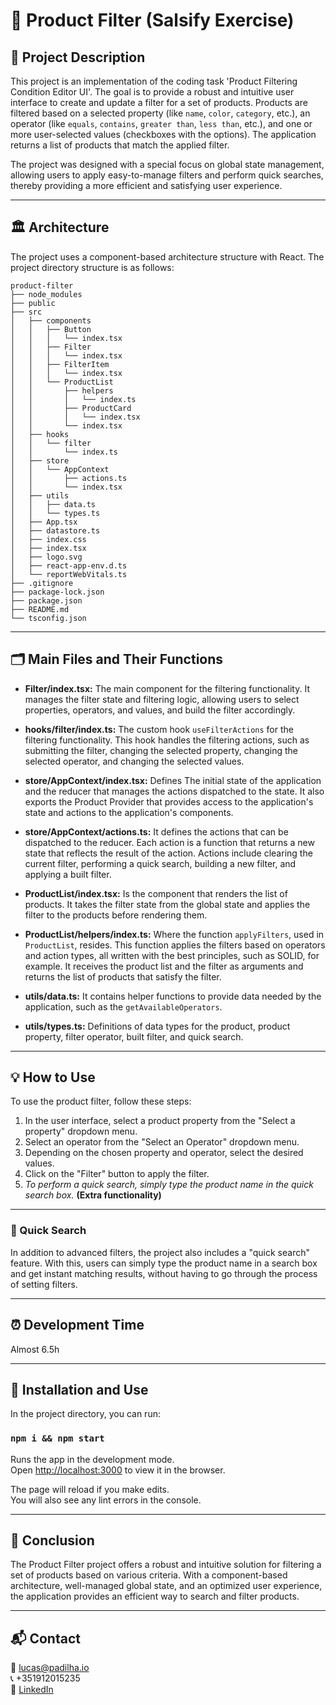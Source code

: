 # 🔎 Product Filter (Salsify Exercise)

## 📝 Project Description
This project is an implementation of the coding task 'Product Filtering Condition Editor UI'. The goal is to provide a robust and intuitive user interface to create and update a filter for a set of products. Products are filtered based on a selected property (like `name`, `color`, `category`, etc.), an operator (like `equals`, `contains`, `greater than`, `less than`, etc.), and one or more user-selected values (checkboxes with the options). The application returns a list of products that match the applied filter.

The project was designed with a special focus on global state management, allowing users to apply easy-to-manage filters and perform quick searches, thereby providing a more efficient and satisfying user experience.
___

## 🏛 Architecture
The project uses a component-based architecture structure with React. The project directory structure is as follows:
```
product-filter
├── node_modules
├── public
├── src
│   ├── components
│   │   ├── Button
│   │   │   └── index.tsx
│   │   ├── Filter
│   │   │   └── index.tsx
│   │   ├── FilterItem
│   │   │   └── index.tsx
│   │   └── ProductList
│   │       ├── helpers
│   │       │   └── index.ts
│   │       ├── ProductCard
│   │       │   └── index.tsx
│   │       └── index.tsx
│   ├── hooks
│   │   └── filter
│   │       └── index.ts
│   ├── store
│   │   └── AppContext
│   │       ├── actions.ts
│   │       └── index.tsx
│   ├── utils
│   │   ├── data.ts
│   │   └── types.ts
│   ├── App.tsx
│   ├── datastore.ts
│   ├── index.css
│   ├── index.tsx
│   ├── logo.svg
│   ├── react-app-env.d.ts
│   └── reportWebVitals.ts
├── .gitignore
├── package-lock.json
├── package.json
├── README.md
└── tsconfig.json
```
___
## 🗂 Main Files and Their Functions
- **Filter/index.tsx:** The main component for the filtering functionality. It manages the filter state and filtering logic, allowing users to select properties, operators, and values, and build the filter accordingly.

- **hooks/filter/index.ts:** The custom hook `useFilterActions` for the filtering functionality. This hook handles the filtering actions, such as submitting the filter, changing the selected property, changing the selected operator, and changing the selected values.

- **store/AppContext/index.tsx:** Defines The initial state of the application and the reducer that manages the actions dispatched to the state. It also exports the Product Provider that provides access to the application's state and actions to the application's components.

- **store/AppContext/actions.ts:** It defines the actions that can be dispatched to the reducer. Each action is a function that returns a new state that reflects the result of the action. Actions include clearing the current filter, performing a quick search, building a new filter, and applying a built filter.

- **ProductList/index.tsx:** Is the component that renders the list of products. It takes the filter state from the global state and applies the filter to the products before rendering them.

- **ProductList/helpers/index.ts:** Where the function `applyFilters`, used in `ProductList`, resides. This function applies the filters based on operators and action types, all written with the best principles, such as SOLID, for example. It receives the product list and the filter as arguments and returns the list of products that satisfy the filter.

- **utils/data.ts:** It contains helper functions to provide data needed by the application, such as the `getAvailableOperators`.

- **utils/types.ts:** Definitions of data types for the product, product property, filter operator, built filter, and quick search.
___
## 💡 How to Use
To use the product filter, follow these steps:

1. In the user interface, select a product property from the "Select a property" dropdown menu.
2. Select an operator from the "Select an Operator" dropdown menu.
3. Depending on the chosen property and operator, select the desired values.
4. Click on the "Filter" button to apply the filter.
5. *To perform a quick search, simply type the product name in the quick search box.* **(Extra functionality)**
___
### 🚀 Quick Search
In addition to advanced filters, the project also includes a "quick search" feature. With this, users can simply type the product name in a search box and get instant matching results, without having to go through the process of setting filters.
___
## ⏰ Development Time
Almost 6.5h
___
## 🚀 Installation and Use
In the project directory, you can run:
### `npm i && npm start`
Runs the app in the development mode.\
Open [http://localhost:3000](http://localhost:3000) to view it in the browser.

The page will reload if you make edits.\
You will also see any lint errors in the console.
___
## 🎯 Conclusion
The Product Filter project offers a robust and intuitive solution for filtering a set of products based on various criteria. With a component-based architecture, well-managed global state, and an optimized user experience, the application provides an efficient way to search and filter products.
___
## 📬 Contact
📧 lucas@padilha.io <br>
📞 +351912015235 <br>
🔗 [LinkedIn](https://www.linkedin.com/in/lucas-padilhax/)
